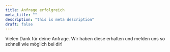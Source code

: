 ```yaml
---
title: Anfrage erfolgreich
meta_title: ""
description: "this is meta description"
draft: false
---
```


Vielen Dank für deine Anfrage. Wir haben diese erhalten und melden uns so schnell wie möglich bei dir! 
